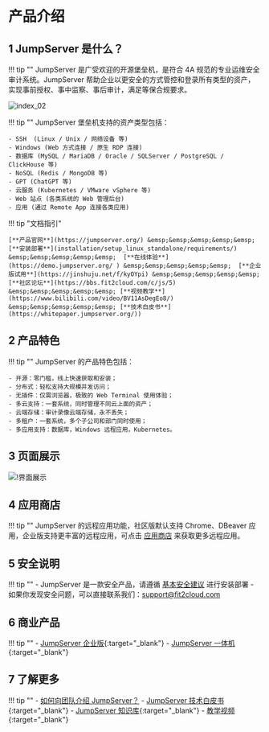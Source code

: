 # 产品介绍

## 1 JumpServer 是什么？
!!! tip ""
    JumpServer 是广受欢迎的开源堡垒机，是符合 4A 规范的专业运维安全审计系统。JumpServer 帮助企业以更安全的方式管控和登录所有类型的资产，实现事前授权、事中监察、事后审计，满足等保合规要求。

![index_02](https://www.jumpserver.com/images/jumpserver-arch-light.png)

!!! tip ""
    JumpServer 堡垒机支持的资产类型包括：

    - SSH  (Linux / Unix / 网络设备 等)
    - Windows (Web 方式连接 / 原生 RDP 连接)
    - 数据库 (MySQL / MariaDB / Oracle / SQLServer / PostgreSQL / ClickHouse 等)
    - NoSQL (Redis / MongoDB 等)
    - GPT (ChatGPT 等)
    - 云服务 (Kubernetes / VMware vSphere 等)
    - Web 站点 (各类系统的 Web 管理后台)
    - 应用 (通过 Remote App 连接各类应用)

!!! tip "文档指引"

    [**产品官网**](https://jumpserver.org/) &emsp;&emsp;&emsp;&emsp;&emsp;  [**安装部署**](installation/setup_linux_standalone/requirements/) &emsp;&emsp;&emsp;&emsp;&emsp;  [**在线体验**](https://demo.jumpserver.org/ ) &emsp;&emsp;&emsp;&emsp;&emsp;  [**企业版试用**](https://jinshuju.net/f/kyOYpi) &emsp;&emsp;&emsp;&emsp;&emsp;  [**社区论坛**](https://bbs.fit2cloud.com/c/js/5) &emsp;&emsp;&emsp;&emsp;&emsp; [**视频教学**](https://www.bilibili.com/video/BV11AsDegEo8/) &emsp;&emsp;&emsp;&emsp;&emsp; [**技术白皮书**](https://whitepaper.jumpserver.org/))

## 2 产品特色
!!! tip ""
    JumpServer 的产品特色包括：

    - 开源：零门槛，线上快速获取和安装；
    - 分布式：轻松支持大规模并发访问；
    - 无插件：仅需浏览器，极致的 Web Terminal 使用体验；
    - 多云支持：一套系统，同时管理不同云上面的资产；
    - 云端存储：审计录像云端存储，永不丢失；
    - 多租户：一套系统，多个子公司和部门同时使用；
    - 多应用支持：数据库，Windows 远程应用，Kubernetes。

## 3 页面展示
![!界面展示](img/dashboard.png)

## 4 应用商店
!!! tip ""
    JumpServer 的远程应用功能，社区版默认支持 Chrome、DBeaver 应用，企业版支持更丰富的远程应用，可点击 [应用商店](https://apps.fit2cloud.com/jumpserver) 来获取更多远程应用。

## 5 安全说明
!!! tip ""
    - JumpServer 是一款安全产品，请遵循 [基本安全建议](faq/security.md) 进行安装部署
    - 如果你发现安全问题，可以直接联系我们：support@fit2cloud.com

## 6 商业产品
!!! tip ""
    - [JumpServer 企业版](https://jumpserver.org/enterprise.html){:target="_blank"}
    - [JumpServer 一体机](https://jumpserver.org/hardware.html){:target="_blank"}

## 7 了解更多
!!! tip ""
    - [如何向团队介绍 JumpServer？](https://www.fit2cloud.com/jumpserver/documents/introduce-jumpserver_202507.pdf)
    - [JumpServer 技术白皮书](https://whitepaper.jumpserver.org/){:target="_blank"}
    - [JumpServer 知识库](https://kb.fit2cloud.com/categories/jumpserver){:target="_blank"}
    - [教学视频](https://space.bilibili.com/510493147?spm_id_from=333.337.0.0){:target="_blank"}
